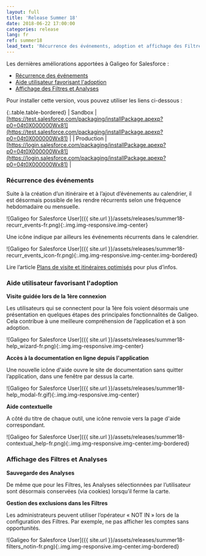 ```yaml
---
layout: full
title: 'Release Summer 18'
date: 2018-06-22 17:00:00
categories: release
lang: fr
ref: summer18
lead_text: 'Récurrence des événements, adoption et affichage des Filtres et Analyses.'
---
```


Les dernières améliorations apportées à Galigeo for Salesforce :

- [Récurrence des événements](#récurrence-des-événements)
- [Aide utilisateur favorisant l'adoption](#aide-utilisateur-favorisant-ladoption)
- [Affichage des Filtres et Analyses](#affichage-des-filtres-et-analyses)

Pour installer cette version, vous pouvez utiliser les liens ci-dessous :

{:.table.table-bordered}
| Sandbox  | [https://test.salesforce.com/packaging/installPackage.apexp?p0=04t0X000000Wx81](https://test.salesforce.com/packaging/installPackage.apexp?p0=04t0X000000Wx81) |
| Production  | [https://login.salesforce.com/packaging/installPackage.apexp?p0=04t0X000000Wx81](https://login.salesforce.com/packaging/installPackage.apexp?p0=04t0X000000Wx81) |

### Récurrence des événements

Suite à la création d’un itinéraire et à l’ajout d’événements au calendrier, il est désormais possible de les rendre récurrents selon une fréquence hebdomadaire ou mensuelle.

![Galigeo for Salesforce User]({{ site.url }}/assets/releases/summer18-recurr_events-fr.png){:.img.img-responsive.img-center}

Une icône indique par ailleurs les événements récurrents dans le calendrier.

![Galigeo for Salesforce User]({{ site.url }}/assets/releases/summer18-recurr_events_icon-fr.png){:.img.img-responsive.img-center.img-bordered}

Lire l’article [Plans de visite et itinéraires optimisés](/planifier) pour plus d’infos.

### Aide utilisateur favorisant l'adoption

**Visite guidée lors de la 1ère connexion**

Les utilisateurs qui se connectent pour la 1ère fois voient désormais une présentation en quelques étapes des principales fonctionnalités de Galigeo.
Cela contribue à une meilleure compréhension de l’application et à son adoption.

![Galigeo for Salesforce User]({{ site.url }}/assets/releases/summer18-help_wizard-fr.png){:.img.img-responsive.img-center}

**Accès à la documentation en ligne depuis l'application**

Une nouvelle icône d'aide ouvre le site de documentation sans quitter l’application, dans une fenêtre par dessus la carte.

![Galigeo for Salesforce User]({{ site.url }}/assets/releases/summer18-help_modal-fr.gif){:.img.img-responsive.img-center}

**Aide contextuelle**

A côté du titre de chaque outil, une icône renvoie vers la page d'aide correspondant.

![Galigeo for Salesforce User]({{ site.url }}/assets/releases/summer18-contextual_help-fr.png){:.img.img-responsive.img-center.img-bordered}

### Affichage des Filtres et Analyses

**Sauvegarde des Analyses**

De même que pour les Filtres, les Analyses sélectionnées par l’utilisateur sont désormais conservées (via cookies) lorsqu’il ferme la carte.

**Gestion des exclusions dans les Filtres**

Les administrateurs peuvent utiliser l’opérateur « NOT IN » lors de la configuration des Filtres. Par exemple, ne pas afficher les comptes sans opportunités.

![Galigeo for Salesforce User]({{ site.url }}/assets/releases/summer18-filters_notin-fr.png){:.img.img-responsive.img-center.img-bordered}